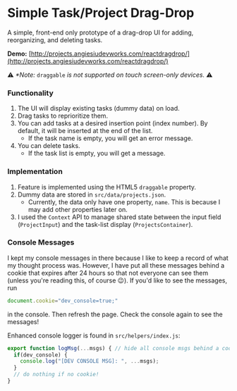 # Simple Task/Project Drag-Drop

A simple, front-end only prototype of a drag-drop UI for adding, reorganizing, and deleting tasks.

**Demo:** [http://projects.angiesiudevworks.com/reactdragdrop/](http://projects.angiesiudevworks.com/reactdragdrop/)

:warning: _*Note:_ `draggable` _is not supported on touch screen-only devices._ :warning:

### Functionality
1. The UI will display existing tasks (dummy data) on load.
2. Drag tasks to reprioritize them.
3. You can add tasks at a desired insertion point (index number). By default, it will be inserted at the end of the list.
    - If the task name is empty, you will get an error message.
4. You can delete tasks.
    - If the task list is empty, you will get a message.

### Implementation
1. Feature is implemented using the HTML5 `draggable` property.
2. Dummy data are stored in `src/data/projects.json`.
    - Currently, the data only have one property, `name`. This is because I may add other properties later on.
3. I used the `Context` API to manage shared state between the input field (`ProjectInput`) and the task-list display (`ProjectsContainer`). 

### Console Messages
I kept my console messages in there because I like to keep a record of what my thought process was. However, I have put all these messages behind a cookie that expires after 24 hours so that not everyone can see them (unless you're reading this, of course :wink:). If you'd like to see the messages, run
```javascript
document.cookie="dev_console=true;"
```
in the console. Then refresh the page. Check the console again to see the messages! 

Enhanced console logger is found in `src/helpers/index.js`:
```javascript
export function logMsg(...msgs) { // hide all console msgs behind a cookie
  if(dev_console) {
    console.log("[DEV CONSOLE MSG]: ", ...msgs);
  }
  // do nothing if no cookie!
}
```